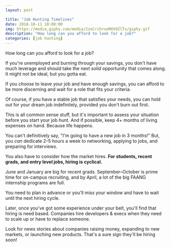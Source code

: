 ```yaml
---
layout: post

title: "Job Hunting Timelines"
date: 2018-10-11 10:00:00
img: https://media.giphy.com/media/2zoCrihrueMUVOZlTx/giphy.gif
description: "How long can you afford to look for a job?"
categories: [job hunting]
---
```


How long can you afford to look for a job?

If you're unemployed and burning through your savings, you don't have much leverage and should take the next _solid_ opportunity that comes along. It might not be ideal, but you gotta eat.

If you _choose_ to leave your job and have enough savings, you can afford to be more discerning and wait for a role that fits your criteria.

Of course, if you have a stable job that satisfies your needs, you can hold out for your dream job indefinitely, provided you don't burn out first.

This is all common sense stuff, but it's important to assess your situation before you start your job hunt. And if possible, keep 4+ months of living expenses on hand. Because life happens. 

You can't definitively say, "I'm going to have a new job in 3 months!" But, you _can_ dedicate 2&ndash;5 hours a week to networking, applying to jobs, and preparing for interviews. 

You also have to consider how the market hires. **For students, recent grads, and entry level jobs, hiring is cyclical.**

June and January are big for recent grads. September&ndash;October is prime time for on-campus recruiting, and by April, a lot of the big FAANG internship programs are full. 

You need to plan in advance or you'll miss your window and have to wait until the next hiring cycle.

Later, once you've got some experience under your belt, you'll find that hiring is need based. Companies hire developers &amp; execs when they need to scale up or have to replace someone.

Look for news stories about companies raising money, expanding to new markets, or launching new products. That's a sure sign they'll be hiring soon!
